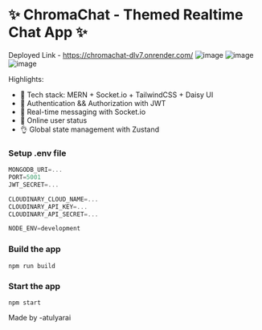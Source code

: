 # ✨ ChromaChat  - Themed Realtime Chat App ✨
Deployed Link - https://chromachat-dlv7.onrender.com/
![image](https://github.com/user-attachments/assets/e8ad75f4-4a66-441b-b54b-e9e2edc94320) ![image](https://github.com/user-attachments/assets/d8b79f97-658e-4981-8506-0a5e15adbd4e)![image](https://github.com/user-attachments/assets/75ef46ae-1b8c-4f01-9abe-d694ebf8e7f5)



Highlights:

- 🌟 Tech stack: MERN + Socket.io + TailwindCSS + Daisy UI
- 🎃 Authentication && Authorization with JWT
- 👾 Real-time messaging with Socket.io
- 🚀 Online user status
- 👌 Global state management with Zustand

### Setup .env file

```js
MONGODB_URI=...
PORT=5001
JWT_SECRET=...

CLOUDINARY_CLOUD_NAME=...
CLOUDINARY_API_KEY=...
CLOUDINARY_API_SECRET=...

NODE_ENV=development
```

### Build the app

```shell
npm run build
```

### Start the app

```shell
npm start
```

Made by -atulyarai
